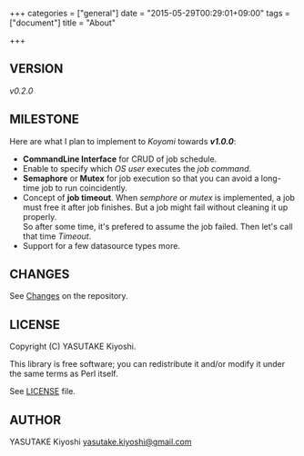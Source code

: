 +++
categories = ["general"]
date = "2015-05-29T00:29:01+09:00"
tags = ["document"]
title = "About"

+++

## VERSION

_v0.2.0_

## MILESTONE

Here are what I plan to implement to _Koyomi_ towards **_v1.0.0_**:

* **CommandLine Interface** for CRUD of job schedule.
* Enable to specify which _OS user_ executes the _job command_.
* **Semaphore** or **Mutex** for job execution so that you can avoid a long-time job to run coincidently.
* Concept of **job timeout**. When _semphore_ or _mutex_ is implemented, a job must free it after job finishes.
But a job might fail without cleaning it up properly.  
So after some time, it's prefered to assume the job failed.
Then let's call that time _Timeout_.
* Support for a few datasource types more.

## CHANGES

See [Changes](https://github.com/key-amb/perl5-App-Koyomi/blob/master/Changes) on the repository.

## LICENSE

Copyright (C) YASUTAKE Kiyoshi.

This library is free software; you can redistribute it and/or modify it under the same terms as Perl itself.

See [LICENSE](https://github.com/key-amb/perl5-App-Koyomi/blob/master/LICENSE) file.

## AUTHOR

YASUTAKE Kiyoshi yasutake.kiyoshi@gmail.com